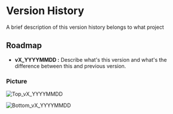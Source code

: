 # Version History

A brief description of this version history belongs to what project

## Roadmap

- __vX_YYYYMMDD :__ Describe what's this version and what's the difference between this and previous version.

### Picture

![Top_vX_YYYYMMDD](https://github.com/mend0z0)

![Bottom_vX_YYYYMMDD](https://github.com/mend0z0)